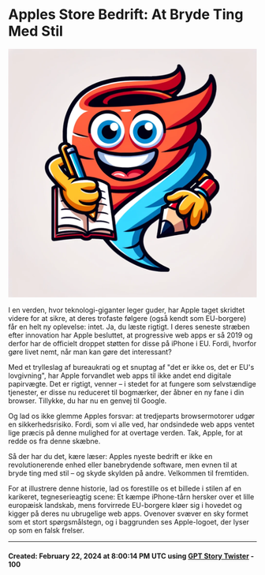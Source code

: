 # Apples Store Bedrift: At Bryde Ting Med Stil

![Story Twister](<../images/GPT_story_twister.png>)

I en verden, hvor teknologi-giganter leger guder, har Apple taget skridtet videre for at sikre, at deres trofaste følgere (også kendt som EU-borgere) får en helt ny oplevelse: intet. Ja, du læste rigtigt. I deres seneste stræben efter innovation har Apple besluttet, at progressive web apps er så 2019 og derfor har de officielt droppet støtten for disse på iPhone i EU. Fordi, hvorfor gøre livet nemt, når man kan gøre det interessant?

Med et trylleslag af bureaukrati og et snuptag af "det er ikke os, det er EU's lovgivning", har Apple forvandlet web apps til ikke andet end digitale papirvægte. Det er rigtigt, venner – i stedet for at fungere som selvstændige tjenester, er disse nu reduceret til bogmærker, der åbner en ny fane i din browser. Tillykke, du har nu en genvej til Google.

Og lad os ikke glemme Apples forsvar: at tredjeparts browsermotorer udgør en sikkerhedsrisiko. Fordi, som vi alle ved, har ondsindede web apps ventet lige præcis på denne mulighed for at overtage verden. Tak, Apple, for at redde os fra denne skæbne.

Så der har du det, kære læser: Apples nyeste bedrift er ikke en revolutionerende enhed eller banebrydende software, men evnen til at bryde ting med stil – og skyde skylden på andre. Velkommen til fremtiden.

For at illustrere denne historie, lad os forestille os et billede i stilen af en karikeret, tegneserieagtig scene: Et kæmpe iPhone-tårn hersker over et lille europæisk landskab, mens forvirrede EU-borgere kløer sig i hovedet og kigger på deres nu ubrugelige web apps. Ovenover svæver en sky formet som et stort spørgsmålstegn, og i baggrunden ses Apple-logoet, der lyser op som en falsk frelser.

-----
#### Created: February 22, 2024 at 8:00:14 PM UTC using [GPT Story Twister](https://chat.openai.com/g/g-mBiNy6U9S-story-twister) - 100